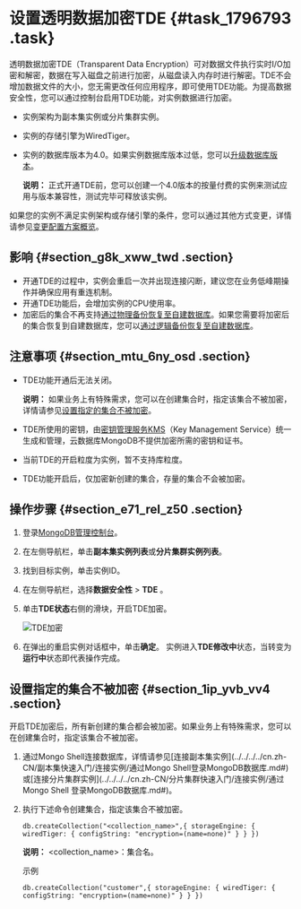 # 设置透明数据加密TDE {#task_1796793 .task}

透明数据加密TDE（Transparent Data Encryption）可对数据文件执行实时I/O加密和解密，数据在写入磁盘之前进行加密，从磁盘读入内存时进行解密。TDE不会增加数据文件的大小，您无需更改任何应用程序，即可使用TDE功能。为提高数据安全性，您可以通过控制台启用TDE功能，对实例数据进行加密。

-   实例架构为副本集实例或分片集群实例。
-   实例的存储引擎为WiredTiger。
-   实例的数据库版本为4.0。如果实例数据库版本过低，您可以[升级数据库版本](cn.zh-CN/用户指南/实例管理/升级数据库版本.md#)。

    **说明：** 正式开通TDE前，您可以创建一个4.0版本的按量付费的实例来测试应用与版本兼容性，测试完毕可释放该实例。


如果您的实例不满足实例架构或存储引擎的条件，您可以通过其他方式变更，详情请参见[变更配置方案概览](cn.zh-CN/用户指南/实例管理/变更配置方案概览.md#)。

## 影响 {#section_g8k_xww_twd .section}

-   开通TDE的过程中，实例会重启一次并出现连接闪断，建议您在业务低峰期操作并确保应用有重连机制。
-   开通TDE功能后，会增加实例的CPU使用率。
-   加密后的集合不再支持[通过物理备份恢复至自建数据库](cn.zh-CN/用户指南/数据恢复/物理备份恢复至自建数据库/将MongoDB物理备份文件恢复至自建数据库.md#)。如果您需要将加密后的集合恢复到自建数据库，您可以[通过逻辑备份恢复至自建数据库](cn.zh-CN/用户指南/数据恢复/逻辑备份恢复至自建数据库.md#)。

## 注意事项 {#section_mtu_6ny_osd .section}

-   TDE功能开通后无法关闭。

    **说明：** 如果业务上有特殊需求，您可以在创建集合时，指定该集合不被加密，详情请参见[设置指定的集合不被加密](#section_1ip_yvb_vv4)。

-   TDE所使用的密钥，由[密钥管理服务KMS](https://help.aliyun.com/document_detail/28935.html)（Key Management Service）统一生成和管理，云数据库MongoDB不提供加密所需的密钥和证书。
-   当前TDE的开启粒度为实例，暂不支持库粒度。
-   TDE功能开启后，仅加密新创建的集合，存量的集合不会被加密。

## 操作步骤 {#section_e71_rel_z50 .section}

1.  登录[MongoDB管理控制台](https://mongodb.console.aliyun.com/#/mongodb/list)。
2.  在左侧导航栏，单击**副本集实例列表**或**分片集群实例列表**。
3.  找到目标实例，单击实例ID。
4.  在左侧导航栏，选择**数据安全性** \> **TDE** 。
5.  单击**TDE状态**右侧的滑块，开启TDE加密。 

    ![TDE加密](http://static-aliyun-doc.oss-cn-hangzhou.aliyuncs.com/assets/img/1422772/156637789756526_zh-CN.png)

6.  在弹出的重启实例对话框中，单击**确定**。 实例进入**TDE修改中**状态，当转变为**运行中**状态即代表操作完成。

## 设置指定的集合不被加密 {#section_1ip_yvb_vv4 .section}

开启TDE加密后，所有新创建的集合都会被加密。如果业务上有特殊需求，您可以在创建集合时，指定该集合不被加密。

1.  通过Mongo Shell连接数据库，详情请参见[连接副本集实例](../../../../cn.zh-CN/副本集快速入门/连接实例/通过Mongo Shell登录MongoDB数据库.md#)或[连接分片集群实例](../../../../cn.zh-CN/分片集群快速入门/连接实例/通过 Mongo Shell 登录MongoDB数据库.md#)。
2.  执行下述命令创建集合，指定该集合不被加密。 

    ``` {#codeblock_nhe_u9h_ytg}
    db.createCollection("<collection_name>",{ storageEngine: { wiredTiger: { configString: "encryption=(name=none)" } } })
    ```

    **说明：** <collection\_name\>：集合名。

    示例

    ``` {#codeblock_udx_vty_dlk}
    db.createCollection("customer",{ storageEngine: { wiredTiger: { configString: "encryption=(name=none)" } } })
    ```


